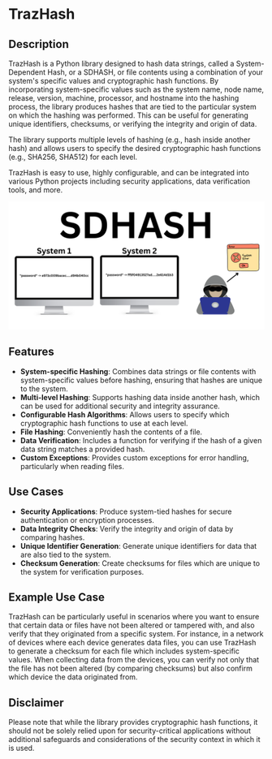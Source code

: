 # TrazHash

## Description

TrazHash is a Python library designed to hash data strings, called a System-Dependent Hash, or a SDHASH, or file contents using a combination of your system's specific values and cryptographic hash functions. By incorporating system-specific values such as the system name, node name, release, version, machine, processor, and hostname into the hashing process, the library produces hashes that are tied to the particular system on which the hashing was performed. This can be useful for generating unique identifiers, checksums, or verifying the integrity and origin of data.

The library supports multiple levels of hashing (e.g., hash inside another hash) and allows users to specify the desired cryptographic hash functions (e.g., SHA256, SHA512) for each level.

TrazHash is easy to use, highly configurable, and can be integrated into various Python projects including security applications, data verification tools, and more.

![TrazHash](https://github.com/traztech/trazhash/raw/main/TRAZHASH.png)

## Features

- **System-specific Hashing**: Combines data strings or file contents with system-specific values before hashing, ensuring that hashes are unique to the system.
- **Multi-level Hashing**: Supports hashing data inside another hash, which can be used for additional security and integrity assurance.
- **Configurable Hash Algorithms**: Allows users to specify which cryptographic hash functions to use at each level.
- **File Hashing**: Conveniently hash the contents of a file.
- **Data Verification**: Includes a function for verifying if the hash of a given data string matches a provided hash.
- **Custom Exceptions**: Provides custom exceptions for error handling, particularly when reading files.

## Use Cases

- **Security Applications**: Produce system-tied hashes for secure authentication or encryption processes.
- **Data Integrity Checks**: Verify the integrity and origin of data by comparing hashes.
- **Unique Identifier Generation**: Generate unique identifiers for data that are also tied to the system.
- **Checksum Generation**: Create checksums for files which are unique to the system for verification purposes.

## Example Use Case

TrazHash can be particularly useful in scenarios where you want to ensure that certain data or files have not been altered or tampered with, and also verify that they originated from a specific system. For instance, in a network of devices where each device generates data files, you can use TrazHash to generate a checksum for each file which includes system-specific values. When collecting data from the devices, you can verify not only that the file has not been altered (by comparing checksums) but also confirm which device the data originated from.

## Disclaimer

Please note that while the library provides cryptographic hash functions, it should not be solely relied upon for security-critical applications without additional safeguards and considerations of the security context in which it is used.